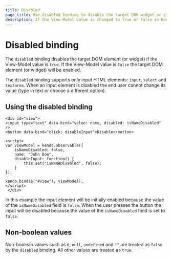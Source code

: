 ```yaml
---
title: Disabled
page_title: Use disabled binding to disable the target DOM widget or element in Kendo UI MVVM
description: If the View-Model value is changed to true or false in Kendo UI MVVM, the disabled binding disables the target DOM widget or it is enabled.
---
```


# Disabled binding

The `disabled` binding disables the target DOM element (or widget) if the View-Model value is `true`.
If the View-Model value is `false` the target DOM element (or widget) will be enabled.

The `disabled` binding supports only input HTML elements: `input`, `select` and `textarea`.
When an input element is disabled the end user cannot change its value (type in text or choose a different option).

## Using the disabled binding

    <div id="view">
    <input type="text" data-bind="value: name, disabled: isNameDisabled" />
    <button data-bind="click: disableInput">Disable</button>

    <script>
    var viewModel = kendo.observable({
        isNameDisabled: false,
        name: "John Doe",
        disableInput: function() {
            this.set("isNameDisabled", false);
        }
    });

    kendo.bind($("#view"), viewModel);
    </script>
     </div>

In this example the input element will be initially enabled because the value of the `isNameDisabled` field
is `false`. When the user presses the button the input will be disabled because the value of the `isNameDisabled`
field is set to `false`.

## Non-boolean values

Non-boolean values such as `0`, `null`, `undefined` and `""` are treated as `false`
by the `disabled` binding. All other values are treated as `true`.
